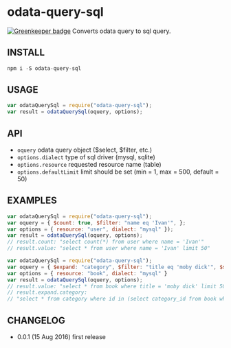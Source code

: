 odata-query-sql
===============

[![Greenkeeper badge](https://badges.greenkeeper.io/unlight/odata-query-sql.svg)](https://greenkeeper.io/)
Converts odata query to sql query.

INSTALL
-------
```js
npm i -S odata-query-sql
```

USAGE
-----
```js
var odataQuerySql = require("odata-query-sql");
var result = odataQuerySql(oquery, options);
```

API
---
* `oquery` odata query object ($select, $filter, etc.)
* `options.dialect` type of sql driver (mysql, sqlite)
* `options.resource` requested resource name (table) 
* `options.defaultLimit` limit should be set (min = 1, max = 500, default = 50)

EXAMPLES
--------
```js
var odataQuerySql = require("odata-query-sql");
var oquery = { $count: true, $filter: "name eq 'Ivan'", };
var options = { resource: "user", dialect: "mysql" });
var result = odataQuerySql(oquery, options);
// result.count: "select count(*) from user where name = 'Ivan'"
// result.value: "select * from user where name = 'Ivan' limit 50"
```

```js
var odataQuerySql = require("odata-query-sql");
var oquery = { $expand: "category", $filter: "title eq 'moby dick'", $select: "title"};
var options = { resource: "book", dialect: "mysql" }
var result = odataQuerySql(oquery, options);
// result.value: "select * from book where title = 'moby dick' limit 50"
// result.expand.category: 
// "select * from category where id in (select category_id from book where title = 'moby dick')"
```

CHANGELOG
---------
* 0.0.1 (15 Aug 2016) first release